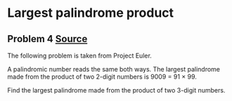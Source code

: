 # Largest palindrome product

## Problem 4 [Source]

The following problem is taken from Project Euler.

[Source]: <https://projecteuler.net/problem=4>

A palindromic number reads the same both ways. The largest palindrome made from the product of two 2-digit numbers is 9009 = 91 × 99.

Find the largest palindrome made from the product of two 3-digit numbers.